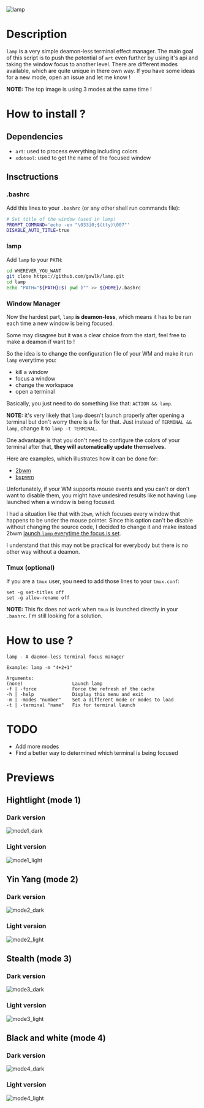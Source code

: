 ![lamp](previews/lamp.png)

# Description

`lamp` is a very simple deamon-less terminal effect manager. The main goal of this script is to push the potential of `art` even further by using it's api and taking the window focus to another level. There are different modes available, which are quite unique in there own way. If you have some ideas for a new mode, open an issue and let me know !

**NOTE:** The top image is using 3 modes at the same time !

# How to install ?

## Dependencies

- `art`: used to process everything including colors
- `xdotool`: used to get the name of the focused window

## Insctructions

### .bashrc

Add this lines to your `.bashrc` (or any other shell run commands file):

```bash
# Set title of the window (used in lamp)
PROMPT_COMMAND='echo -en "\033]0;$(tty)\007"'
DISABLE_AUTO_TITLE=true
```

### lamp

Add `lamp` to your `PATH`:

```bash
cd WHEREVER_YOU_WANT
git clone https://github.com/gawlk/lamp.git
cd lamp
echo "PATH="${PATH}:$( pwd )"" >> ${HOME}/.bashrc
```

### Window Manager

Now the hardest part, `lamp` **is deamon-less**, which means it has to be ran each time a new window is being focused.

Some may disagree but it was a clear choice from the start, feel free to make a deamon if want to !

So the idea is to change the configuration file of your WM and make it run `lamp` everytime you:
- kill a window
- focus a window
- change the workspace
- open a terminal

Basically, you just need to do something like that: `ACTION && lamp`. 

**NOTE:** it's very likely that `lamp` doesn't launch properly after opening a terminal but don't worry there is a fix for that. Just instead of `TERMINAL && lamp`, change it to `lamp -t TERMINAL`.

One advantage is that you don't need to configure the colors of your terminal after that, **they will automatically update themselves.**

Here are examples, which illustrates how it can be done for:
- [2bwm](https://github.com/gawlk/dots/blob/master/2bwm/config.h)
- [bspwm](https://github.com/gawlk/dots/blob/master/sxhkd/sxhkdrc)

Unfortunately, if your WM supports mouse events and you can't or don't want to disable them, you might have undesired results like not having `lamp` launched when a window is being focused.

I had a situation like that with `2bwm`, which focuses every window that happens to be under the mouse pointer. Since this option can't be disable without changing the source code, I decided to change it and make instead 2bwm [launch `lamp` everytime the focus is set](https://github.com/gawlk/dots/blob/master/2bwm/2bwm.c?utf8=%E2%9C%93#L1632).

I understand that this may not be practical for everybody but there is no other way without a deamon.

### Tmux (optional)

If you are a `tmux` user, you need to add those lines to your `tmux.conf`:

```
set -g set-titles off
set -g allow-rename off
```

**NOTE:** This fix does not work when `tmux` is launched directly in your `.bashrc`. I'm still looking for a solution.

# How to use ?

```
lamp - A daemon-less terminal focus manager

Example: lamp -m "4+2+1"

Arguments:
(none)                  Launch lamp
-f | -force             Force the refresh of the cache
-h | -help              Display this menu and exit
-m | -modes "number"    Set a different mode or modes to load
-t | -terminal "name"   Fix for terminal launch 
```

# TODO

- Add more modes
- Find a better way to determined which terminal is being focused

# Previews

## Hightlight (mode 1)

### Dark version

![mode1_dark](previews/mode1/dark.png)

### Light version

![mode1_light](previews/mode1/light.png)

## Yin Yang (mode 2)

### Dark version

![mode2_dark](previews/mode2/dark.png)

### Light version

![mode2_light](previews/mode2/light.png)

## Stealth (mode 3)

### Dark version

![mode3_dark](previews/mode3/dark.png)

### Light version

![mode3_light](previews/mode3/light.png)

## Black and white (mode 4)

### Dark version

![mode4_dark](previews/mode4/dark.png)

### Light version

![mode4_light](previews/mode4/light.png)

